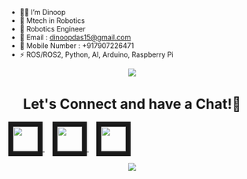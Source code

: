 - 🧑‍💼 I’m Dinoop
- 🏫 Mtech in Robotics
- 🤖 Robotics Engineer
- 📧 Email : dinoopdas15@gmail.com
- 📱 Mobile Number : +917907226471
- ⚡ ROS/ROS2, Python, AI, Arduino, Raspberry Pi

<p align="center">
  <img src="https://capsule-render.vercel.app/api?type=waving&height=300&color=gradient&text=Robotics%20|%20AI%20|%20ROS%20"/>
</p>

<h1 align="center">
  Let's Connect and have a Chat!💬
</h1>

<a href="https://www.linkedin.com/in/dinoop-n-267905151">
  <img style=”border:5px solid #000000; padding:3px; margin:5px” height="50" border="10" src="https://user-images.githubusercontent.com/46517096/166973395-19676cd8-f8ec-4abf-83ff-da8243505b82.png"/>
</a>
&nbsp;&nbsp;&nbsp;
<a href="https://github.com/Dinoopdas">
  <img height="50" border="10" src="https://i.postimg.cc/KcDrgGnK/images.jpg"/>
</a>
&nbsp;&nbsp;&nbsp;
<a href="https://dinoopn.my.canva.site/">
  <img height="50" border="10" src="https://i.postimg.cc/VN6RB3Wq/photo-2024-11-24-11-32-44.jpg"/>
</a>
</p>

<p align="center">
  <img src="https://capsule-render.vercel.app/api?type=waving&color=gradient&height=100&section=footer"/>
</p>

